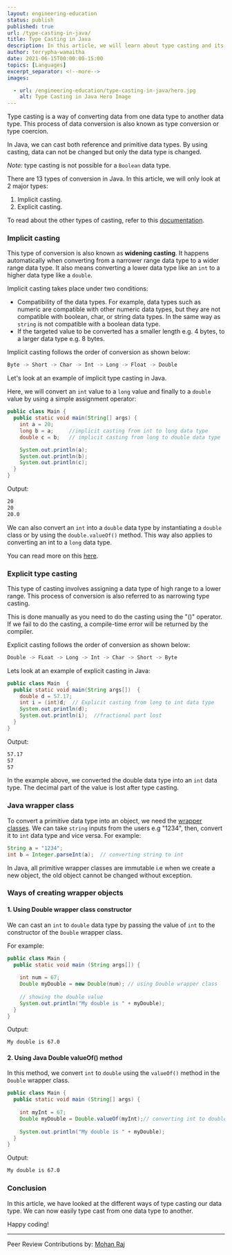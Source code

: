 ```yaml
---
layout: engineering-education
status: publish
published: true
url: /type-casting-in-java/
title: Type Casting in Java
description: In this article, we will learn about type casting and its types in the Java programming language.
author: terrypha-wamaitha
date: 2021-06-15T00:00:00-15:00
topics: [Languages]
excerpt_separator: <!--more-->
images:

  - url: /engineering-education/type-casting-in-java/hero.jpg
    alt: Type Casting in Java Hero Image
---
```

Type casting is a way of converting data from one data type to another data type. This process of data conversion is also known as type conversion or type coercion.
<!--more-->
 
In Java, we can cast both reference and primitive data types. By using casting, data can not be changed but only the data type is changed.

*Note:* type casting is not possible for a `Boolean` data type.

There are 13 types of conversion in Java. In this article, we will only look at 2 major types:
1. Implicit casting.
2. Explicit casting.

To read about the other types of casting, refer to this [documentation](https://docs.oracle.com/javase/specs/jls/se10/html/jls-5.html).

### Implicit casting
This type of conversion is also known as **widening casting**. It happens automatically when converting from a narrower range data type to a wider range data type. It also means converting a lower data type like an `int` to a higher data type like a `double`.

Implicit casting takes place under two conditions:
- Compatibility of the data types. For example, data types such as numeric are compatible with other numeric data types, but they are not compatible with boolean, char, or string data types. In the same way as `string` is not compatible with a boolean data type.
- If the targeted value to be converted has a smaller length e.g. 4 bytes, to a larger data type e.g. 8 bytes.

Implicit casting follows the order of conversion as shown below:

```bash
Byte -> Short -> Char -> Int -> Long -> Float -> Double  
```

Let's look at an example of implicit type casting in Java. 

Here, we will convert an `int` value to a `long` value and finally to a `double` value by using a simple assignment operator:

```Java
public class Main {
  public static void main(String[] args) {
    int a = 20;
    long b = a;     //implicit casting from int to long data type
    double c = b;   // implicit casting from long to double data type

    System.out.println(a);
    System.out.println(b);
    System.out.println(c);
  }
}
```

Output:

```bash
20
20
20.0
```

We can also convert an `int` into a `double` data type by instantiating a `double` class or by using the `double.valueOf()` method. This way also applies to converting an int to a `long` data type.

You can read more on this [here](https://www.studytonight.com/java-type-conversion/how-to-convert-java-int-to-double).

### Explicit type casting
This type of casting involves assigning a data type of high range to a lower range. This process of conversion is also referred to as narrowing type casting. 

This is done manually as you need to do the casting using the "()" operator. If we fail to do the casting, a compile-time error will be returned by the compiler.

Explicit casting follows the order of conversion as shown below:

```bash
Double -> FLoat -> Long -> Int -> Char -> Short -> Byte
```

Lets look at an example of explicit casting in Java:

```Java
public class Main  {  
  public static void main(String args[])  {  
    double d = 57.17;  
    int i = (int)d;  // Explicit casting from long to int data type
    System.out.println(d);  
    System.out.println(i);  //fractional part lost
  }  
}
```

Output:

```bash
57.17
57
57
```

In the example above, we converted the double data type into an `int` data type. The decimal part of the value is lost after type casting.

### Java wrapper class
To convert a primitive data type into an object, we need the [wrapper classes](https://beginnersbook.com/2017/09/wrapper-class-in-java/). We can take `string` inputs from the users e.g "1234", then, convert it to `int` data type and vice versa. For example:

```Java
String a = "1234";
int b = Integer.parseInt(a);  // converting string to int
```

In Java, all primitive wrapper classes are immutable i.e when we create a new object, the old object cannot be changed without exception.

### Ways of creating wrapper objects 

#### 1. Using Double wrapper class constructor
We can cast an `int` to `double` data type by passing the value of `int` to the constructor of the `Double` wrapper class.

For example:

```java
public class Main {
  public static void main (String args[]) {
      
    int num = 67;
    Double myDouble = new Double(num); // using Double wrapper class
  
    // showing the double value
    System.out.println("My double is " + myDouble);
  }
}
```

Output:

```bash
My double is 67.0
```

#### 2. Using Java Double valueOf() method
In this method, we convert `int` to `double` using the `valueOf()` method in the `Double` wrapper class.

```java
public class Main {
  public static void main (String[] args) {
      
    int myInt = 67;
    Double myDouble = Double.valueOf(myInt);// converting int to double using the Double valueOf() method
  
    System.out.println("My double is " + myDouble);
  }
}
```

Output:

```bash
My double is 67.0
```

### Conclusion
In this article, we have looked at the different ways of type casting our data type. We can now easily type cast from one data type to another.

Happy coding!

---
Peer Review Contributions by: [Mohan Raj](/engineering-education/authors/mohan-raj/)
